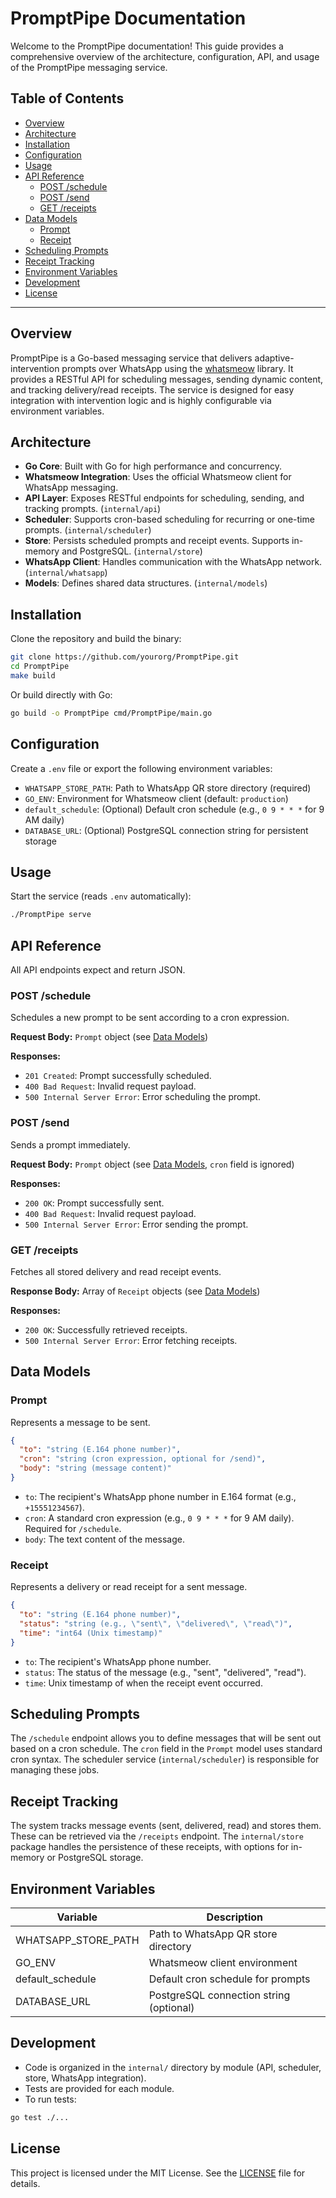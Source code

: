 # PromptPipe Documentation

Welcome to the PromptPipe documentation! This guide provides a comprehensive overview of the architecture, configuration, API, and usage of the PromptPipe messaging service.

## Table of Contents

- [Overview](#overview)
- [Architecture](#architecture)
- [Installation](#installation)
- [Configuration](#configuration)
- [Usage](#usage)
- [API Reference](#api-reference)
  - [POST /schedule](#post-schedule)
  - [POST /send](#post-send)
  - [GET /receipts](#get-receipts)
- [Data Models](#data-models)
  - [Prompt](#prompt)
  - [Receipt](#receipt)
- [Scheduling Prompts](#scheduling-prompts)
- [Receipt Tracking](#receipt-tracking)
- [Environment Variables](#environment-variables)
- [Development](#development)
- [License](#license)

---

## Overview

PromptPipe is a Go-based messaging service that delivers adaptive-intervention prompts over WhatsApp using the [whatsmeow](https://github.com/tulir/whatsmeow) library. It provides a RESTful API for scheduling messages, sending dynamic content, and tracking delivery/read receipts. The service is designed for easy integration with intervention logic and is highly configurable via environment variables.

## Architecture

- **Go Core**: Built with Go for high performance and concurrency.
- **Whatsmeow Integration**: Uses the official Whatsmeow client for WhatsApp messaging.
- **API Layer**: Exposes RESTful endpoints for scheduling, sending, and tracking prompts. (`internal/api`)
- **Scheduler**: Supports cron-based scheduling for recurring or one-time prompts. (`internal/scheduler`)
- **Store**: Persists scheduled prompts and receipt events. Supports in-memory and PostgreSQL. (`internal/store`)
- **WhatsApp Client**: Handles communication with the WhatsApp network. (`internal/whatsapp`)
- **Models**: Defines shared data structures. (`internal/models`)

## Installation

Clone the repository and build the binary:

```bash
git clone https://github.com/yourorg/PromptPipe.git
cd PromptPipe
make build
```

Or build directly with Go:

```bash
go build -o PromptPipe cmd/PromptPipe/main.go
```

## Configuration

Create a `.env` file or export the following environment variables:

- `WHATSAPP_STORE_PATH`: Path to WhatsApp QR store directory (required)
- `GO_ENV`: Environment for Whatsmeow client (default: `production`)
- `default_schedule`: (Optional) Default cron schedule (e.g., `0 9 * * *` for 9 AM daily)
- `DATABASE_URL`: (Optional) PostgreSQL connection string for persistent storage

## Usage

Start the service (reads `.env` automatically):

```bash
./PromptPipe serve
```

## API Reference

All API endpoints expect and return JSON.

### POST /schedule

Schedules a new prompt to be sent according to a cron expression.

**Request Body:** `Prompt` object (see [Data Models](#prompt))

**Responses:**

- `201 Created`: Prompt successfully scheduled.
- `400 Bad Request`: Invalid request payload.
- `500 Internal Server Error`: Error scheduling the prompt.

### POST /send

Sends a prompt immediately.

**Request Body:** `Prompt` object (see [Data Models](#prompt), `cron` field is ignored)

**Responses:**

- `200 OK`: Prompt successfully sent.
- `400 Bad Request`: Invalid request payload.
- `500 Internal Server Error`: Error sending the prompt.

### GET /receipts

Fetches all stored delivery and read receipt events.

**Response Body:** Array of `Receipt` objects (see [Data Models](#receipt))

**Responses:**

- `200 OK`: Successfully retrieved receipts.
- `500 Internal Server Error`: Error fetching receipts.

## Data Models

### Prompt

Represents a message to be sent.

```json
{
  "to": "string (E.164 phone number)",
  "cron": "string (cron expression, optional for /send)",
  "body": "string (message content)"
}
```

- `to`: The recipient's WhatsApp phone number in E.164 format (e.g., `+15551234567`).
- `cron`: A standard cron expression (e.g., `0 9 * * *` for 9 AM daily). Required for `/schedule`.
- `body`: The text content of the message.

### Receipt

Represents a delivery or read receipt for a sent message.

```json
{
  "to": "string (E.164 phone number)",
  "status": "string (e.g., \"sent\", \"delivered\", \"read\")",
  "time": "int64 (Unix timestamp)"
}
```

- `to`: The recipient's WhatsApp phone number.
- `status`: The status of the message (e.g., "sent", "delivered", "read").
- `time`: Unix timestamp of when the receipt event occurred.

## Scheduling Prompts

The `/schedule` endpoint allows you to define messages that will be sent out based on a cron schedule. The `cron` field in the `Prompt` model uses standard cron syntax. The scheduler service (`internal/scheduler`) is responsible for managing these jobs.

## Receipt Tracking

The system tracks message events (sent, delivered, read) and stores them. These can be retrieved via the `/receipts` endpoint. The `internal/store` package handles the persistence of these receipts, with options for in-memory or PostgreSQL storage.

## Environment Variables

| Variable             | Description                                 |
|----------------------|---------------------------------------------|
| WHATSAPP_STORE_PATH  | Path to WhatsApp QR store directory         |
| GO_ENV               | Whatsmeow client environment                |
| default_schedule     | Default cron schedule for prompts           |
| DATABASE_URL         | PostgreSQL connection string (optional)     |

## Development

- Code is organized in the `internal/` directory by module (API, scheduler, store, WhatsApp integration).
- Tests are provided for each module.
- To run tests:

```bash
go test ./...
```

## License

This project is licensed under the MIT License. See the [LICENSE](../LICENSE) file for details.
